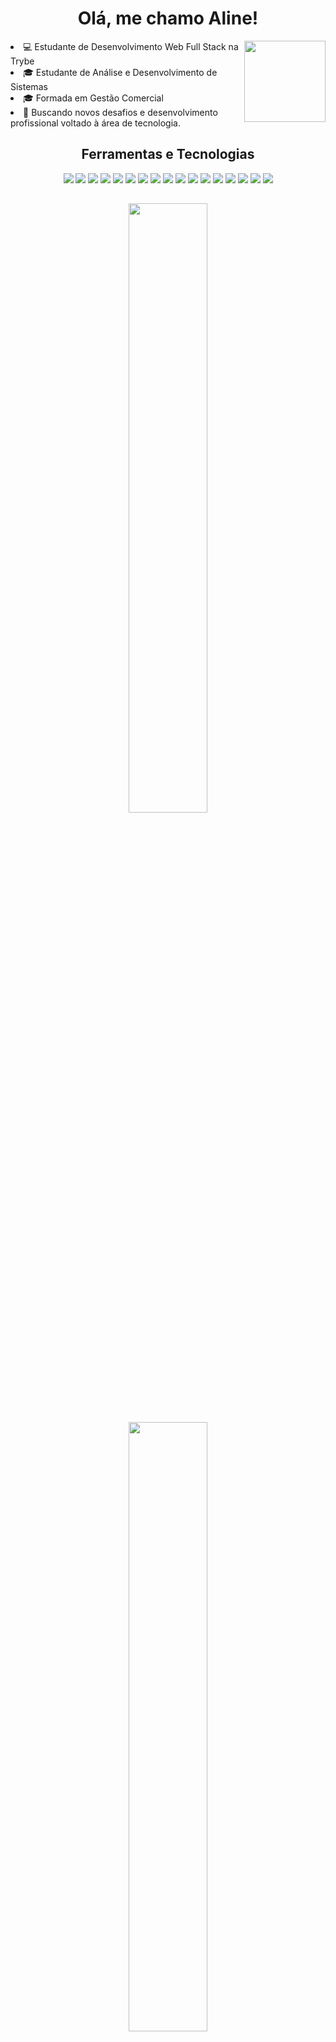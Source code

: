 <h1 align="center">Olá, me chamo Aline! </h1>

<div align="center">
<img src ="https://github.com/AlineMSant/AlineMSant/assets/115490912/35ee8399-30eb-4f7a-851f-67829730aee3" width="130px" align="right" />
<div align="left" style="display: inline_block" width="200px">
      <li>💻 Estudante de Desenvolvimento Web Full Stack na Trybe</li>
      <li>🎓 Estudante de Análise e Desenvolvimento de Sistemas</li>
      <li>🎓 Formada em Gestão Comercial</li>
      <li>🌱 Buscando novos desafios e desenvolvimento profissional voltado à área de tecnologia.</li>
</div>
</div>

##

<div align="center">
<h2 align="center">Ferramentas e Tecnologias</h2>
<img src="https://img.shields.io/badge/JavaScript-323330?style=for-the-badge&logo=javascript&logoColor=F7DF1E" />
<img src="https://img.shields.io/badge/typescript-%23007ACC.svg?style=for-the-badge&logo=typescript&logoColor=white" />
<img src="https://img.shields.io/badge/Node.js-339933?style=for-the-badge&logo=nodedotjs&logoColor=white" />
<img src="https://img.shields.io/badge/html5-%23E34F26.svg?style=for-the-badge&logo=html5&logoColor=white" />
<img src="https://img.shields.io/badge/React-20232A?style=for-the-badge&logo=react&logoColor=61DAFB" />
<img src="https://img.shields.io/badge/Redux-593D88?style=for-the-badge&logo=redux&logoColor=white" />
<img src="https://img.shields.io/badge/-jest-%23C21325?style=for-the-badge&logo=jest&logoColor=white" />
<img src="https://img.shields.io/badge/-mocha-%238D6748?style=for-the-badge&logo=mocha&logoColor=white" />
<img src="https://img.shields.io/badge/mysql-%2300f.svg?style=for-the-badge&logo=mysql&logoColor=white" />

<img src="https://img.shields.io/badge/CSS3-1572B6?style=for-the-badge&logo=css3&logoColor=white" />
<img src="https://img.shields.io/badge/eslint-3A33D1?style=for-the-badge&logo=eslint&logoColor=white" />
<img src="https://img.shields.io/badge/VSCode-0078D4?style=for-the-badge&logo=visual%20studio%20code&logoColor=white" />
<img src="https://img.shields.io/badge/Slack-4A154B?style=for-the-badge&logo=slack&logoColor=white" />
<img src="https://img.shields.io/badge/npm-CB3837?style=for-the-badge&logo=npm&logoColor=white" />
<img src="https://img.shields.io/badge/docker-%230db7ed.svg?style=for-the-badge&logo=docker&logoColor=white" />
<img src="https://img.shields.io/badge/git-%23F05033.svg?style=for-the-badge&logo=git&logoColor=white" />
<img src="https://img.shields.io/badge/-TestingLibrary-%23E33332?style=for-the-badge&logo=testing-library&logoColor=white" />
</div>

##

<div align="center">
<a href="https://github.com/AlineMSant">
<img heigth = "200px" width="50%" src="https://github-readme-stats.vercel.app/api?username=AlineMSant&show_icons=true&theme=onedark"><br />
<img heigth = "200px" width="50%" src="https://github-readme-stats.vercel.app/api/top-langs/?username=AlineMSant&&layout=compact&theme=onedark">
</div>

<h2 align="center">Contatos:</h2>

<div align="center">
<a href="https://www.linkedin.com/in/alinemourasantos-dev/" target="_blank"><img src="https://img.shields.io/badge/-LinkedIn-%230077B5?style=for-the-badge&logo=linkedin&logoColor=white" target="_blank"></a>   
<p>📫 alinems4120@gmail.com</p>
</div>
